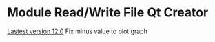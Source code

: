 # Module Read/Write File Qt Creator
[Lastest version 12.0](https://github.com/KomKGT/Qt_ReadAndWrite_CSVFile/tree/main/12.0_Module_ReadandWriteCSV) Fix minus value to plot graph
